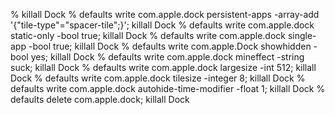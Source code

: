 % killall Dock
% defaults write com.apple.dock persistent-apps -array-add '{"tile-type"="spacer-tile";}'; killall Dock
% defaults write com.apple.dock static-only -bool true; killall Dock
% defaults write com.apple.dock single-app -bool true; killall Dock
% defaults write com.apple.Dock showhidden -bool yes; killall Dock
% defaults write com.apple.dock mineffect -string suck; killall Dock
% defaults write com.apple.dock largesize -int 512; killall Dock
% defaults write com.apple.dock tilesize -integer 8; killall Dock
% defaults write com.apple.dock autohide-time-modifier -float 1; killall Dock
% defaults delete com.apple.dock; killall Dock